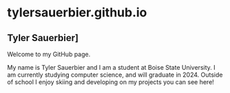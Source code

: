 # tylersauerbier.github.io
## Tyler Sauerbier]

Welcome to my GitHub page.

My name is Tyler Sauerbier and I am a student at Boise State University.
I am currently studying computer science, and will graduate in 2024. Outside of school I enjoy skiing and developing on my projects you can see here!
